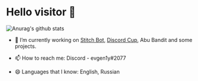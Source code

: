 # Hello visitor 👋

![Anurag's github stats](https://github-readme-stats.vercel.app/api?username=evg3n1y-btw&show_icons=true&theme=radical)

- 🔭 I’m currently working on [Stitch Bot](https://stitchbot.xyz/), [Discord Cup](https://bots.dis.lv/), Abu Bandit and some projects.

- 📫 How to reach me: Discord - evgen1y#2077

- 😄 Languages that I know: English, Russian

